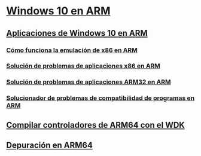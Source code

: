 # [Windows 10 en ARM](/windows/arm)
## [Aplicaciones de Windows 10 en ARM](/windows/uwp/porting/apps-on-arm)
### [Cómo funciona la emulación de x86 en ARM](/windows/uwp/porting/apps-on-arm-x86-emulation)
### [Solución de problemas de aplicaciones x86 en ARM](/windows/uwp/porting/apps-on-arm-troubleshooting-x86)
### [Solución de problemas de aplicaciones ARM32 en ARM](/windows/uwp/porting/apps-on-arm-troubleshooting-arm32)
### [Solucionador de problemas de compatibilidad de programas en ARM](/windows/uwp/porting/apps-on-arm-program-compat-troubleshooter)
## [Compilar controladores de ARM64 con el WDK](/windows-hardware/drivers/develop/building-arm64-drivers)
## [Depuración en ARM64](/windows-hardware/drivers/debugger/debugging-arm64)